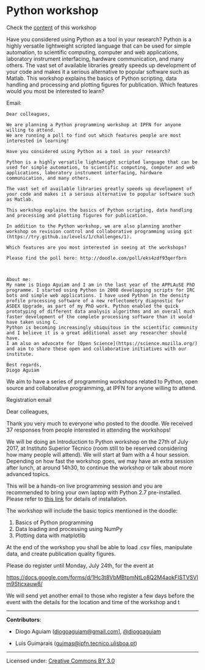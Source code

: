 #  Python workshop


Check the [content](content.md) of this workshop


Have you considered using Python as a tool in your research?
Python is a highly versatile lightweight scripted language that can be used for simple automation, to scientific computing, computer and web applications, laboratory instrument interfacing, hardware communication, and many others.
The vast set of available libraries greatly speeds up development of your code and makes it a serious alternative to popular software such as Matlab.
This workshop explains the basics of Python scripting, data handling and processing and plotting figures for publication.
Which features would you most be interested to learn?

Email:

    Dear colleagues,

    We are planning a Python programming workshop at IPFN for anyone willing to attend. 
    We are running a poll to find out which features people are most interested in learning!

    Have you considered using Python as a tool in your research?

    Python is a highly versatile lightweight scripted language that can be used for simple automation, to scientific computing, computer and web applications, laboratory instrument interfacing, hardware communication, and many others.

    The vast set of available libraries greatly speeds up development of your code and makes it a serious alternative to popular software such as Matlab.

    This workshop explains the basics of Python scripting, data handling and processing and plotting figures for publication.

    In addition to the Python workshop, we are also planning another workshop on revision control and collaborative programming using git (https://try.github.io/levels/1/challenges/1).

    Which features are you most interested in seeing at the workshops?

    Please find the poll here: http://doodle.com/poll/eks4zdf93qerfbrn



    About me:
    My name is Diogo Aguiam and I am in the last year of the APPLAuSE PhD programme. I started using Python in 2008 developping scripts for IRC bots and simple web applications. I have used Python in the density profile processing software of a new reflectometry diagnostic for ASDEX Upgrade, as part of my PhD work. Python enabled the quick prototyping of different data analysis algorithms and an overall much faster development of the complete processing software than it would have taken using C.
    Python is becoming increasingly ubiquitous in the scientific community and I believe it is a great additional asset any researcher should have.
    I am also an advocate for [Open Science](https://science.mozilla.org/) and aim to share these open and collaborative initiatives with our institute.

    Best regards,
    Diogo Aguiam




We aim to have a series of programming workshops related to Python, open source and collaborative programming, at IPFN for anyone willing to attend.



Registration email

Dear colleagues,

Thank you very much to everyone who posted to the doodle. We received 37 responses from people interested in attending the workshops!

We will be doing an Introduction to Python workshop on the 27th of July 2017, at Instituto Superior Técnico (room still to be reserved considering how many people will attend).
We will start at 9am with a 4 hour session.
Depending on how fast the workshop goes, we may have an extra session after lunch, at around 14h30, to continue the workshop or talk about more advanced topics.

This will be a hands-on live programming session and you are recommended to bring your own laptop with Python 2.7 pre-installed. 
Please refer to [this link](https://github.com/daguiam/workshop-python/blob/master/0-installation.md) for details of installation.

The workshop will include the basic topics mentioned in the doodle:

1. Basics of Python programming
2. Data loading and processing using NumPy
3. Plotting data with matplotlib

At the end of the workshop you shall be able to load .csv files, manipulate data, and create publication quality figures.

Please do register until Monday, July 24th, for the event at

https://docs.google.com/forms/d/1Hc3t8VbMBtpmNtLo8Q2M4aokFISTVSVIm9Stjcxauw8/

We will send yet another email to those who register a few days before the event with the details for the location and time of the workshop and t



---

**Contributors**:

* Diogo Aguiam (<diogoaguiam@gmail.com>], [@diogoaguiam](https://twitter.com/diogoaguiam)

* Luis Guimarais (<guimas@ipfn.tecnico.ulisboa.pt>)

--- 

Licensed under: [Creative Commons BY 3.0](http://creativecommons.org/licenses/by/3.0)
